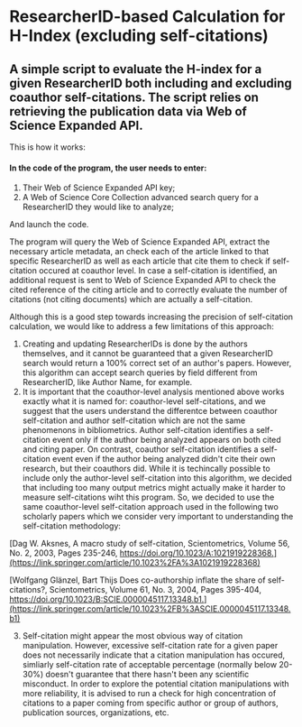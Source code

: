 # ResearcherID-based Calculation for H-Index (excluding self-citations)

## A simple script to evaluate the H-index for a given ResearcherID both including and excluding coauthor self-citations. The script relies on retrieving the publication data via Web of Science Expanded API.


This is how it works:

#### In the code of the program, the user needs to enter:
1. Their Web of Science Expanded API key;
2. A Web of Science Core Collection advanced search query for a ResearcherID they would like to analyze;

And launch the code.

The program will query the Web of Science Expanded API, extract the necessary article metadata, an check each of the article linked to that specific ResearcherID as well as each article that cite them to check if self-citation occured at coauthor level. In case a self-citation is identified, an additional request is sent to Web of Science Expanded API to check the cited reference of the citing article and to correctly evaluate the number of citations (not citing documents) which are actually a self-citation.

Although this is a good step towards increasing the precision of self-citation calculation, we would like to address a few limitations of this approach:

1. Creating and updating ResearcherIDs is done by the authors themselves, and it cannot be guaranteed that a given ResearcherID search would return a 100% correct set of an author's papers. However, this algorithm can accept search queries by field different from ResearcherID, like Author Name, for example.
2. It is important that the coauthor-level analysis mentioned above works exactly what it is named for: coauthor-level self-citations, and we suggest that the users understand the differentce between coauthor self-citation and author self-citation which are not the same phenomenons in bibliometrics. Author self-citation identifies a self-citation event only if the author being analyzed appears on both cited and citing paper. On contrast, coauthor self-citation identifies a self-citation event even if the author being analyzed didn't cite their own research, but their coauthors did. While it is techincally possible to include only the author-level self-citation into this algorithm, we decided that including too many output metrics might actually make it harder to measure self-citations wiht this program. So, we decided to use the same coauthor-level self-citation approach used in the following two scholarly papers which we consider very important to understanding the self-citation methodology:

[Dag W. Aksnes,
A macro study of self-citation,
Scientometrics,
Volume 56, No. 2,
2003,
Pages 235-246,
https://doi.org/10.1023/A:1021919228368.](https://link.springer.com/article/10.1023%2FA%3A1021919228368)

[Wolfgang Glänzel, Bart Thijs
Does co-authorship inflate the share of self-citations?,
Scientometrics,
Volume 61, No. 3,
2004,
Pages 395-404,
https://doi.org/10.1023/B:SCIE.0000045117.13348.b1.](https://link.springer.com/article/10.1023%2FB%3ASCIE.0000045117.13348.b1)

3. Self-citation might appear the most obvious way of citation manipulation. However, excessive self-citation rate for a given paper does not necessarily indicate that a citation manipulation has occured, simliarly self-citation rate of acceptable percentage (normally below 20-30%) doesn't guarantee that there hasn't been any scientific misconduct. In order to explore the potential citation manipulations with more reliability, it is advised to run a check for high concentration of citations to a paper coming from specific author or group of authors, publication sources, organizations, etc.